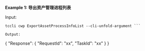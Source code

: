 **Example 1: 导出资产管理进程列表**



Input: 

```
tccli cwp ExportAssetProcessInfoList --cli-unfold-argument ```

Output: 
```
{
    "Response": {
        "RequestId": "xx",
        "TaskId": "xx"
    }
}
```

